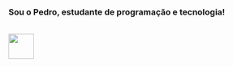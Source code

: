 ### Sou o Pedro, estudante de programação e tecnologia!
<div style="display: inline_block"><br>
  <img align= center height= 50 src="https://cdn.jsdelivr.net/gh/devicons/devicon/icons/c/c-plain.svg"</>


